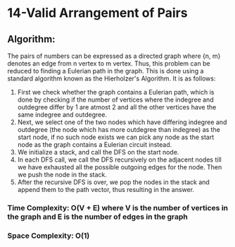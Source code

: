 # 14-Valid Arrangement of Pairs

## Algorithm:

The pairs of numbers can be expressed as a directed graph where {n, m} denotes an edge from n vertex to m vertex. Thus, this problem can be reduced to finding a Eulerian path in the graph. This is done using a standard algorithm known as the Hierholzer's Algorithm. It is as follows:

1. First we check whether the graph contains a Eulerian path, which is done by checking if the number of vertices where the indegree and outdegree differ by 1 are atmost 2 and all the other vertices have the same indegree and outdegree.
2. Next, we select one of the two nodes which have differing indegree and outdegree (the node which has more outdegree than indegree) as the start node, if no such node exists we can pick any node as the start node as the graph contains a Eulerian circuit instead. 
3. We initialize a stack, and call the DFS on the start node.
4. In each DFS call, we call the DFS recursively on the adjacent nodes till we have exhausted all the possible outgoing edges for the node. Then we push the node in the stack.
5. After the recursive DFS is over, we pop the nodes in the stack and append them to the path vector, thus resulting in the answer. 

### Time Complexity: O(V + E) where V is the number of vertices in the graph and E is the number of edges in the graph

### Space Complexity: O(1)